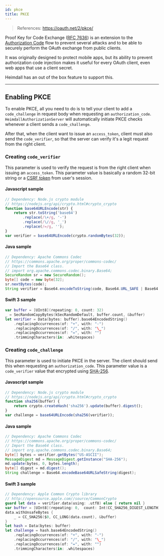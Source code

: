 ```yaml
---
id: pkce
title: PKCE
---
```


> References: https://oauth.net/2/pkce/

Proof Key for Code Exchange ([RFC 7636](https://tools.ietf.org/html/rfc7636)) is an extension to the
[Authorization Code](auth-code-grant) flow to prevent several attacks and to be able to securely perform the OAuth
exchange from public clients.

It was originally designed to protect mobile apps, but its ability to prevent authorization code injection makes it
useful for every OAuth client, even web apps that use a client secret.

Heimdall has an out of the box feature to support this.

---

## Enabling PKCE

To enable PKCE, all you need to do is to tell your client to add a ```code_challenge``` in request body when
requesting an ```authorization_code```. ```HeimdallAuthorizationServer``` will automatically initiate PKCE checks
whenever a client sends a ```code_challenge```.

After that, when the client want to issue an ```access_token```, client must also send the ```code_verifier```,
so that the server can verify it's a legit request from the right client.

### Creating ```code_verifier```

This parameter is used to verify the request is from the right client when issuing an ```access_token```.
This parameter value is basically a random 32-bit string or a [CSRF token](https://portswigger.net/web-security/csrf/tokens)
from user's session.

#### Javascript sample

```javascript
// Dependency: Node.js crypto module
// https://nodejs.org/api/crypto.html#crypto_crypto
function base64URLEncode(str) {
    return str.toString('base64')
        .replace(/\+/g, '-')
        .replace(/\//g, '_')
        .replace(/=/g, '');
}
var verifier = base64URLEncode(crypto.randomBytes(32));
```

#### Java sample

```java
// Dependency: Apache Commons Codec
// https://commons.apache.org/proper/commons-codec/
// Import the Base64 class.
// import org.apache.commons.codec.binary.Base64;
SecureRandom sr = new SecureRandom();
byte[] code = new byte[32];
sr.nextBytes(code);
String verifier = Base64.encodeToString(code, Base64.URL_SAFE | Base64.NO_WRAP | Base64.NO_PADDING);
```

#### Swift 3 sample

```swift
var buffer = [UInt8](repeating: 0, count: 32)
_ = SecRandomCopyBytes(kSecRandomDefault, buffer.count, &buffer)
let verifier = Data(bytes: buffer).base64EncodedString()
    .replacingOccurrences(of: "+", with: "-")
    .replacingOccurrences(of: "/", with: "\_")
    .replacingOccurrences(of: "=", with: "")
    .trimmingCharacters(in: .whitespaces)
```

### Creating ```code_challenge```

This parameter is used to initiate PKCE in the server. The client should send this when requesting an
```authorization_code```. This parameter value is a ```code_verifier``` value that encrypted using
[SHA-256](https://en.wikipedia.org/wiki/SHA-2).

#### Javascript sample
```javascript
// Dependency: Node.js crypto module
// https://nodejs.org/api/crypto.html#crypto_crypto
function sha256(buffer) {
    return crypto.createHash('sha256').update(buffer).digest();
}
var challenge = base64URLEncode(sha256(verifier));
```

#### Java sample

```java
// Dependency: Apache Commons Codec
// https://commons.apache.org/proper/commons-codec/
// Import the Base64 class.
// import org.apache.commons.codec.binary.Base64;
byte[] bytes = verifier.getBytes("US-ASCII");
MessageDigest md = MessageDigest.getInstance("SHA-256");
md.update(bytes, 0, bytes.length);
byte[] digest = md.digest();
String challenge = Base64.encodeBase64URLSafeString(digest);
```

#### Swift 3 sample

```swift
// Dependency: Apple Common Crypto library
// http://opensource.apple.com//source/CommonCrypto
guard let data = verifier.data(using: .utf8) else { return nil }
var buffer = [UInt8](repeating: 0,  count: Int(CC_SHA256_DIGEST_LENGTH))
data.withUnsafeBytes {
    _ = CC_SHA256($0, CC_LONG(data.count), &buffer)
}
let hash = Data(bytes: buffer)
let challenge = hash.base64EncodedString()
    .replacingOccurrences(of: "+", with: "-")
    .replacingOccurrences(of: "/", with: "\_")
    .replacingOccurrences(of: "=", with: "")
    .trimmingCharacters(in: .whitespaces)
```